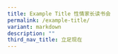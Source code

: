 ```yaml
---
title: Example Title 性情家长读书会
permalink: /example-title/
variant: markdown
description: ""
third_nav_title: 立足现在
---
```

